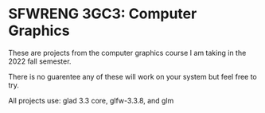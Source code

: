 # SFWRENG 3GC3: Computer Graphics

These are projects from the computer graphics course I am taking in the 2022 fall semester.

There is no guarentee any of these will work on your system but feel free to try.

All projects use: glad 3.3 core, glfw-3.3.8, and glm
